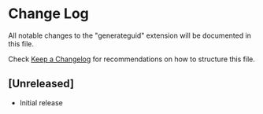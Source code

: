 # Change Log
All notable changes to the "generateguid" extension will be documented in this file.

Check [Keep a Changelog](http://keepachangelog.com/) for recommendations on how to structure this file.

## [Unreleased]
- Initial release